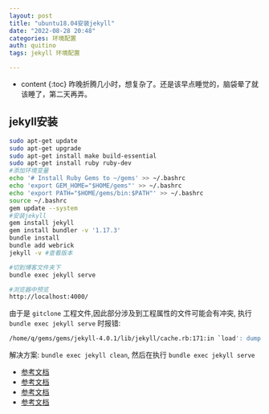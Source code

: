 ```yaml
---
layout: post
title: "ubuntu18.04安装jekyll"
date: "2022-08-28 20:48"
categories: 环境配置
auth: quitino
tags: jekyll 环境配置

---
```

* content
{:toc}
昨晚折腾几小时，想复杂了。还是该早点睡觉的，脑袋晕了就该睡了，第二天再弄。




## jekyll安装



```bash
sudo apt-get update
sudo apt-get upgrade
sudo apt-get install make build-essential
sudo apt-get install ruby ruby-dev
#添加环境变量
echo '# Install Ruby Gems to ~/gems' >> ~/.bashrc
echo 'export GEM_HOME="$HOME/gems"' >> ~/.bashrc
echo 'export PATH="$HOME/gems/bin:$PATH"' >> ~/.bashrc
source ~/.bashrc
gem update --system 
#安装jekyll
gem install jekyll
gem install bundler -v '1.17.3'
bundle install
bundle add webrick
jekyll -v #查看版本

#切到博客文件夹下
bundle exec jekyll serve

#浏览器中预览
http://localhost:4000/
```

由于是 `gitclone` 工程文件,因此部分涉及到工程属性的文件可能会有冲突, 执行 `bundle exec jekyll serve` 时报错:

```bash
/home/q/gems/gems/jekyll-4.0.1/lib/jekyll/cache.rb:171:in `load': dump format error for symbol(0x45) (ArgumentError)
```

解决方案: `bundle exec jekyll clean`, 然后在执行  `bundle exec jekyll serve` 



- [参考文档](https://ywnz.com/linuxyffq/4335.html)
- [参考文档](https://matters.news/@kaixdev/37388-ubuntu-18-04-%E5%AE%89%E8%A3%9D-jekyll-bafyreiakfcusg4cg2ljgmylawk4tdcuhpbczs72xugg77p2pvwy3nqlica)
- [参考文档](https://juejin.cn/post/6844903890601639944)
- [参考文档](https://juejin.cn/post/7023735670640214023)

